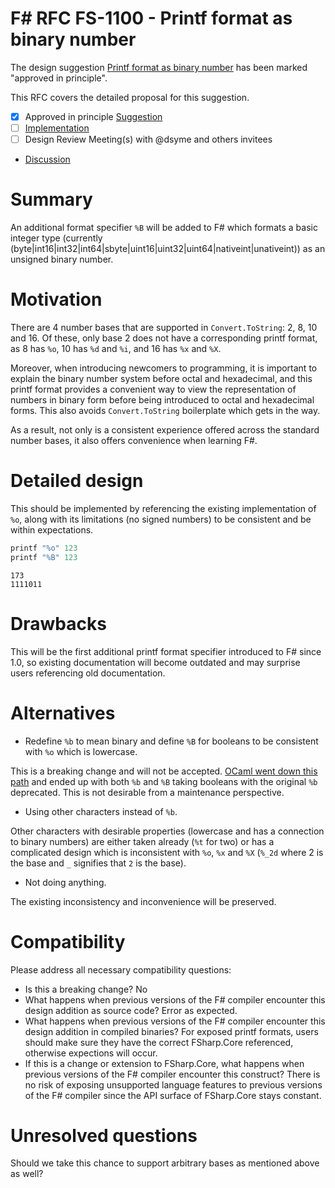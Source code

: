 # F# RFC FS-1100 - Printf format as binary number

The design suggestion [Printf format as binary number](https://github.com/fsharp/fslang-suggestions/issues/1008) has been marked "approved in principle".

This RFC covers the detailed proposal for this suggestion.

- [x] Approved in principle [Suggestion](https://github.com/fsharp/fslang-suggestions/issues/1008)
- [ ] [Implementation](https://github.com/dotnet/fsharp/pull/FILL-ME-IN)
- [ ] Design Review Meeting(s) with @dsyme and others invitees
- [Discussion](https://github.com/fsharp/fslang-design/discussions/568)

# Summary

An additional format specifier `%B` will be added to F# which formats a basic integer type
(currently (byte|int16|int32|int64|sbyte|uint16|uint32|uint64|nativeint|unativeint))
as an unsigned binary number.

# Motivation

There are 4 number bases that are supported in `Convert.ToString`: 2, 8, 10 and 16.
Of these, only base 2 does not have a corresponding printf format, as 8 has `%o`,
10 has `%d` and `%i`, and 16 has `%x` and `%X`.

Moreover, when introducing newcomers to programming, it is important to explain the
binary number system before octal and hexadecimal, and this printf format provides
a convenient way to view the representation of numbers in binary form before being
introduced to octal and hexadecimal forms. This also avoids `Convert.ToString` boilerplate
which gets in the way.

As a result, not only is a consistent experience offered across the standard number bases,
it also offers convenience when learning F#.

# Detailed design

This should be implemented by referencing the existing implementation of `%o`, along with
its limitations (no signed numbers) to be consistent and be within expectations.

```fs
printf "%o" 123
printf "%B" 123
```
```
173
1111011
```

# Drawbacks

This will be the first additional printf format specifier introduced to F# since 1.0, so
existing documentation will become outdated and may surprise users referencing old
documentation.

# Alternatives

- Redefine `%b` to mean binary and define `%B` for booleans to be consistent with `%o` which is lowercase.

This is a breaking change and will not be accepted. [OCaml went down this path](https://stackoverflow.com/a/39965066)
and ended up with both `%b` and `%B` taking booleans with the original `%b` deprecated.
This is not desirable from a maintenance perspective. 

- Using other characters instead of `%b`.

Other characters with desirable properties (lowercase and has a connection to binary numbers)
are either taken already (`%t` for two) or has a complicated design which is inconsistent with
`%o`, `%x` and `%X` (`%_2d` where 2 is the base and `_` signifies that `2` is the base).

- Not doing anything.

The existing inconsistency and inconvenience will be preserved.

# Compatibility

Please address all necessary compatibility questions:

* Is this a breaking change? No
* What happens when previous versions of the F# compiler encounter this design addition as source code? Error as expected.
* What happens when previous versions of the F# compiler encounter this design addition in compiled binaries?
  For exposed printf formats, users should make sure they have the correct FSharp.Core referenced, otherwise expections will occur.
* If this is a change or extension to FSharp.Core, what happens when previous versions of the F# compiler encounter this construct?
  There is no risk of exposing unsupported language features to previous versions of the F# compiler since the API surface of FSharp.Core stays constant.


# Unresolved questions

Should we take this chance to support arbitrary bases as mentioned above as well?
